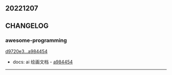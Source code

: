 ## 20221207

## CHANGELOG

### awesome-programming

[d9720e3...a984454](https://github.com/zhbhun/awesome-programming/compare/d9720e3...a984454)

* docs: ai 绘画文档 - [a984454](https://github.com/zhbhun/awesome-programming/commit/a984454b0d39a4ba0ce76d8f855b278116aec91a)

---

